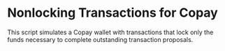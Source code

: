 Nonlocking Transactions for Copay
=================================

This script simulates a Copay wallet with transactions that lock only the funds necessary to complete outstanding transaction proposals.
